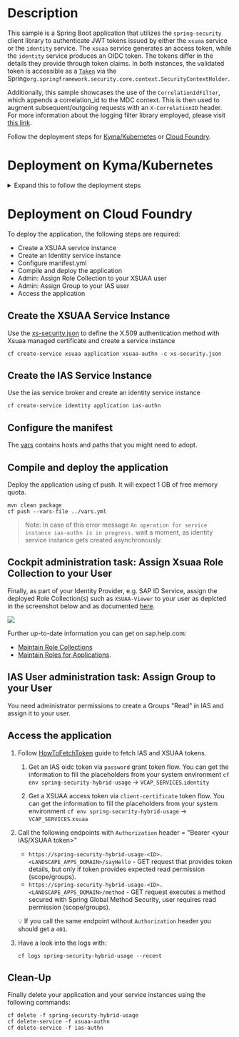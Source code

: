 # Description
This sample is a Spring Boot application that utilizes the `spring-security` client library to authenticate JWT tokens issued by either the `xsuaa` service or the `identity` service. 
The `xsuaa` service generates an access token, while the `identity` service produces an OIDC token. 
The tokens differ in the details they provide through token claims. In both instances, 
the validated token is accessible as a [`Token`](/java-api/src/main/java/com/sap/cloud/security/token/Token.java) via the Spring`org.springframework.security.core.context.SecurityContextHolder`.

Additionally, this sample showcases the use of the `CorrelationIdFilter`, which appends a correlation_id to the MDC context. 
This is then used to augment subsequent/outgoing requests with an `X-CorrelationID` header. 
For more information about the logging filter library employed, please visit [this link](https://github.com/SAP/cf-java-logging-support/wiki/Instrumenting-Servlets).

Follow the deployment steps for [Kyma/Kubernetes](#deployment-on-kymakubernetes) or [Cloud Foundry](#deployment-on-cloud-foundry).

# Deployment on Kyma/Kubernetes
<details>
<summary>Expand this to follow the deployment steps</summary>

- Build docker image and push to repository
- Configure the deployment.yml
- Deploy the application
- Admin: Assign Role Collection to your XSUAA user
- Admin: Assign Group to your IAS user
- Access the application

## Build docker image and push to repository
```shell script
mvn spring-boot:build-image -Dspring-boot.build-image.imageName=<repositoryName>/<imageName>
docker push <repositoryName>/<imageName>
```
> This makes use of `Dockerfile`.

## Configure the deployment.yml
In deployment.yml replace the image repository placeholder `<YOUR IMAGE REPOSITORY>` with the one created in the previous step.

## Deploy the application
Deploy the application using [kubectl cli](https://kubernetes.io/docs/reference/kubectl/)
```shell script
kubectl apply -f ./k8s/deployment.yml -n <YOUR NAMESPACE>
```

## Cockpit administration task: Assign Xsuaa Role Collection to your User
Finally, as part of your Identity Provider, e.g. SAP ID Service, assign the deployed Role Collection `XSUAA-Viewer` to your user as depicted in the screenshot below and as documented [here](https://help.sap.com/viewer/65de2977205c403bbc107264b8eccf4b/Cloud/en-US/9e1bf57130ef466e8017eab298b40e5e.html).

![](../images/SAP_CP_Cockpit_AssignRoleCollectionToUser.png)

Further up-to-date information you can get on sap.help.com:
- [Maintain Role Collections](https://help.sap.com/viewer/65de2977205c403bbc107264b8eccf4b/Cloud/en-US/d5f1612d8230448bb6c02a7d9c8ac0d1.html)
- [Maintain Roles for Applications](https://help.sap.com/viewer/65de2977205c403bbc107264b8eccf4b/Cloud/en-US/7596a0bdab4649ac8a6f6721dc72db19.html).

## IAS User administration task: Assign Group to your User
You need administrator permissions to create Groups "Read" in IAS and assign it to your user. <br>See also [SAP Help: "Creating a User Group"](https://help.sap.com/viewer/a339f23ec736441abb2e187b7a7b6afb/LATEST/en-US/64544f432cd24b8589707a5d8a2b3e2e.html).

## Access the application
1. Follow [HowToFetchToken](../../docs/HowToFetchToken.md) guide to fetch IAS and XSUAA tokens. 
    1. Get an IAS oidc token via ``password`` grant token flow.
       You can get the information to fill the placeholders from the service binding secret:
       ```shell script
       kubectl get secret "ias-service-binding" -o go-template='{{range $k,$v := .data}}{{"### "}}{{$k}}{{"\n"}}{{$v|base64decode}}{{"\n\n"}}{{end}}' -n <YOUR NAMESPACE>
       ```
    2. Get a XSUAA access token via ``client-certificate`` token flow.
       You can get the information to fill the placeholders from the service binding secret: 
       ```shell script
       kubectl get secret "xsuaa-service-binding" -o go-template='{{range $k,$v := .data}}{{"### "}}{{$k}}{{"\n"}}{{$v|base64decode}}{{"\n\n"}}{{end}}' -n <YOUR NAMESPACE>
       ```
2. In the Kyma Console, go to `<YOUR_NAMESPACE>` - `Discovery and Network` - `API Rules`. Copy the host entry of the `spring-security-hybrid-api` api rule.
 
3. Call the following endpoints with ```Authorization``` header = "Bearer <your IAS/XSUAA token>"
   - `<HOST of spring-security-hybrid-api>/sayHello` - GET request that provides token details, but only if token provides expected read permission (scope/groups).
   - `<HOST of spring-security-hybrid-api>/method` - GET request executes a method secured with Spring Global Method Security, user requires read permission (scope/groups).
   
   :bulb: If you call the same endpoint without `Authorization` header you should get a `401`.

## Cleanup
Finally, delete your application and your service instances using the following command:
```shell script
 kubectl delete -f ./k8s/deployment.yml -n <YOUR NAMESPACE>
```
 </details>

# Deployment on Cloud Foundry
To deploy the application, the following steps are required:
- Create a XSUAA service instance
- Create an Identity service instance
- Configure manifest.yml
- Compile and deploy the application
- Admin: Assign Role Collection to your XSUAA user
- Admin: Assign Group to your IAS user
- Access the application


## Create the XSUAA Service Instance
Use the [xs-security.json](./xs-security.json) to define the X.509 authentication method with Xsuaa managed certificate and create a service instance
```shell
cf create-service xsuaa application xsuaa-authn -c xs-security.json
```

## Create the IAS Service Instance
Use the ias service broker and create an identity service instance
```shell
cf create-service identity application ias-authn
```

## Configure the manifest
The [vars](../vars.yml) contains hosts and paths that you might need to adopt.

## Compile and deploy the application
Deploy the application using cf push. It will expect 1 GB of free memory quota.

```shell
mvn clean package
cf push --vars-file ../vars.yml
```
> Note: In case of this error message `An operation for service instance ias-authn is in progress.` wait a moment, as identity service instance gets created asynchronously.

## Cockpit administration task: Assign Xsuaa Role Collection to your User
Finally, as part of your Identity Provider, e.g. SAP ID Service, assign the deployed Role Collection(s) such as `XSUAA-Viewer` to your user as depicted in the screenshot below and as documented [here](https://help.sap.com/viewer/65de2977205c403bbc107264b8eccf4b/Cloud/en-US/9e1bf57130ef466e8017eab298b40e5e.html).

![](../images/SAP_CP_Cockpit_AssignRoleCollectionToUser.png)

Further up-to-date information you can get on sap.help.com:
- [Maintain Role Collections](https://help.sap.com/viewer/65de2977205c403bbc107264b8eccf4b/Cloud/en-US/d5f1612d8230448bb6c02a7d9c8ac0d1.html)
- [Maintain Roles for Applications](https://help.sap.com/viewer/65de2977205c403bbc107264b8eccf4b/Cloud/en-US/7596a0bdab4649ac8a6f6721dc72db19.html).

## IAS User administration task: Assign Group to your User
You need administrator permissions to create a Groups "Read" in IAS and assign it to your user.

## Access the application
1. Follow [HowToFetchToken](../../docs/HowToFetchToken.md) guide to fetch IAS and XSUAA tokens. 
    1. Get an IAS oidc token via ``password`` grant token flow.
       You can get the information to fill the placeholders from your system environment `cf env spring-security-hybrid-usage` -> ``VCAP_SERVICES``.`identity`

    2. Get a XSUAA access token via ``client-certificate`` token flow.
       You can get the information to fill the placeholders from your system environment `cf env spring-security-hybrid-usage` -> ``VCAP_SERVICES``.`xsuaa`

2. Call the following endpoints with ```Authorization``` header = "Bearer <your IAS/XSUAA token>"
   - `https://spring-security-hybrid-usage-<ID>.<LANDSCAPE_APPS_DOMAIN>/sayHello` - GET request that provides token details, but only if token provides expected read permission (scope/groups).
   - `https://spring-security-hybrid-usage-<ID>.<LANDSCAPE_APPS_DOMAIN>/method` - GET request executes a method secured with Spring Global Method Security, user requires read permission (scope/groups).

   :bulb: If you call the same endpoint without `Authorization` header you should get a `401`.

3. Have a look into the logs with:
   ```
   cf logs spring-security-hybrid-usage --recent
   ```

## Clean-Up

Finally delete your application and your service instances using the following commands:
```
cf delete -f spring-security-hybrid-usage
cf delete-service -f xsuaa-authn
cf delete-service -f ias-authn
```

